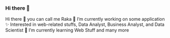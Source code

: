 ### Hi there 👋

<!--
**Pra5etya/pra5etya** is a ✨ _special_ ✨ repository because its `README.md` (this file) appears on your GitHub profile.

Here are some ideas to get you started:

- 🔭 I’m currently working on ...
- 🌱 I’m currently learning ...
- 👯 I’m looking to collaborate on ...
- 🤔 I’m looking for help with ...
- 💬 Ask me about ...
- 📫 How to reach me: ...
- 😄 Pronouns: ...
- ⚡ Fun fact: ...
-->


Hi there 👋 you can call me Raka
🔭 I’m currently working on some application
✨ Interested in web-related stuffs, Data Analyst, Business Analyst, and Data Scientist
🌱 I’m currently learning Web Stuff and many more
